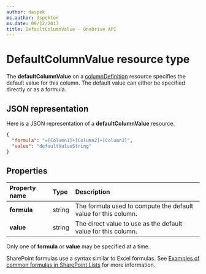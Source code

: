 ```yaml
---
author: daspek
ms.author: dspektor
ms.date: 09/12/2017
title: DefaultColumnValue - OneDrive API
---
```

# DefaultColumnValue resource type

The **defaultColumnValue** on a [columnDefinition](columnDefinition.md) resource specifies the default value for this column.
The default value can either be specified directly or as a formula.

## JSON representation

Here is a JSON representation of a **defaultColumnValue** resource.
<!-- { "blockType": "resource", "@type": "microsoft.graph.defaultColumnValue" } -->

```json
{
  "formula": "=[Column1]+[Column2]+[Column3]",
  "value": "defaultValueString"
}
```

## Properties

| Property name | Type   | Description
|:--------------|:-------|:----------------------------------------------------
| **formula**   | string | The formula used to compute the default value for this column.
| **value**     | string | The direct value to use as the default value for this column.

Only one of **formula** or **value** may be specified at a time.

SharePoint formulas use a syntax similar to Excel formulas.
See [Examples of common formulas in SharePoint Lists][SPFormulas] for more information.

[SPFormulas]: https://support.office.com/en-us/article/Examples-of-common-formulas-in-SharePoint-Lists-d81f5f21-2b4e-45ce-b170-bf7ebf6988b3


<!-- {
  "type": "#page.annotation",
  "description": "",
  "keywords": "",
  "section": "documentation",
  "tocPath": "Resources/DefaultColumnValue"
} -->


